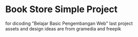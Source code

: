 # Book Store Simple Project
for dicoding "Belajar Basic Pengembangan Web" last project </br>
assets and design ideas are from gramedia and freepik
